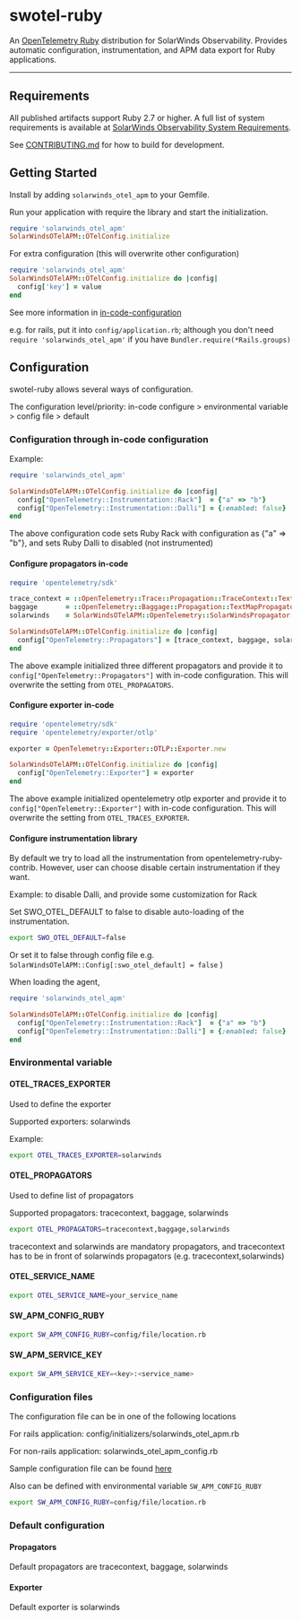 # swotel-ruby
An [OpenTelemetry Ruby](https://opentelemetry.io/docs/instrumentation/ruby/) distribution for SolarWinds Observability. Provides automatic configuration, instrumentation, and APM data export for Ruby applications.

----
## Requirements
All published artifacts support Ruby 2.7 or higher. A full list of system requirements is available at [SolarWinds Observability System Requirements](https://documentation.solarwinds.com/en/success_center/observability/content/configure/services/ruby/install.htm).

See [CONTRIBUTING.md](https://github.com/solarwindscloud/swotel-ruby/blob/main/CONTRIBUTING.md) for how to build for development.

## Getting Started

Install by adding `solarwinds_otel_apm` to your Gemfile.

Run your application with require the library and start the initialization.

```ruby
require 'solarwinds_otel_apm'
SolarWindsOTelAPM::OTelConfig.initialize
```

For extra configuration (this will overwrite other configuration)
```ruby
require 'solarwinds_otel_apm'
SolarWindsOTelAPM::OTelConfig.initialize do |config|
  config['key'] = value
end
```

See more information in [in-code-configuration](#configuration-through-in-code-configuration)

e.g. for rails, put it into `config/application.rb`; although you don't need `require 'solarwinds_otel_apm'` if you have `Bundler.require(*Rails.groups)`

## Configuration

swotel-ruby allows several ways of configuration.

The configuration level/priority: in-code configure > environmental variable > config file > default


### Configuration through in-code configuration

Example:

```ruby
require 'solarwinds_otel_apm'

SolarWindsOTelAPM::OTelConfig.initialize do |config|
  config["OpenTelemetry::Instrumentation::Rack"]  = {"a" => "b"}
  config["OpenTelemetry::Instrumentation::Dalli"] = {:enabled: false}
end
```

The above configuration code sets Ruby Rack with configuration as {"a" => "b"}, and sets Ruby Dalli to disabled (not instrumented)

#### Configure propagators in-code
```ruby
require 'opentelemetry/sdk'

trace_context = ::OpenTelemetry::Trace::Propagation::TraceContext::TextMapPropagator.new
baggage       = ::OpenTelemetry::Baggage::Propagation::TextMapPropagator.new,
solarwinds    = SolarWindsOTelAPM::OpenTelemetry::SolarWindsPropagator::TextMapPropagator.new

SolarWindsOTelAPM::OTelConfig.initialize do |config|
  config["OpenTelemetry::Propagators"] = [trace_context, baggage, solarwinds]
end
```

The above example initialized three different propagators and provide it to `config["OpenTelemetry::Propagators"]` with in-code configuration. This will overwrite the setting from `OTEL_PROPAGATORS`.

#### Configure exporter in-code

```ruby
require 'opentelemetry/sdk'
require 'opentelemetry/exporter/otlp'

exporter = OpenTelemetry::Exporter::OTLP::Exporter.new

SolarWindsOTelAPM::OTelConfig.initialize do |config|
  config["OpenTelemetry::Exporter"] = exporter
end
```

The above example initialized opentelemetry otlp exporter and provide it to `config["OpenTelemetry::Exporter"]` with in-code configuration. This will overwrite the setting from `OTEL_TRACES_EXPORTER`.

#### Configure instrumentation library

By default we try to load all the instrumentation from opentelemetry-ruby-contrib.
However, user can choose disable certain instrumentation if they want.

Example: to disable Dalli, and provide some customization for Rack

Set SWO_OTEL_DEFAULT to false to disable auto-loading of the instrumentation.
```bash
export SWO_OTEL_DEFAULT=false
```

Or set it to false through config file e.g. `SolarWindsOTelAPM::Config[:swo_otel_default] = false` )

When loading the agent,
```ruby
require 'solarwinds_otel_apm'

SolarWindsOTelAPM::OTelConfig.initialize do |config|
  config["OpenTelemetry::Instrumentation::Rack"]  = {"a" => "b"}
  config["OpenTelemetry::Instrumentation::Dalli"] = {:enabled: false}
end
```


### Environmental variable

#### OTEL_TRACES_EXPORTER

Used to define the exporter

Supported exporters: solarwinds

Example:
```bash
export OTEL_TRACES_EXPORTER=solarwinds
```

#### OTEL_PROPAGATORS

Used to define list of propagators

Supported propagators: tracecontext, baggage, solarwinds

```bash
export OTEL_PROPAGATORS=tracecontext,baggage,solarwinds
```

tracecontext and solarwinds are mandatory propagators, and tracecontext has to be in front of solarwinds propagators (e.g. tracecontext,solarwinds)

#### OTEL_SERVICE_NAME

```bash
export OTEL_SERVICE_NAME=your_service_name
```

#### SW_APM_CONFIG_RUBY

```bash
export SW_APM_CONFIG_RUBY=config/file/location.rb
```

#### SW_APM_SERVICE_KEY

```bash
export SW_APM_SERVICE_KEY=<key>:<service_name>
```

### Configuration files

The configuration file can be in one of the following locations

For rails application: config/initializers/solarwinds_otel_apm.rb

For non-rails application: solarwinds_otel_apm_config.rb

Sample configuration file can be found [here](https://github.com/solarwindscloud/swotel-ruby/blob/main/lib/rails/generators/solarwinds_otel_apm/templates/solarwinds_otel_apm_initializer.rb)


Also can be defined with environmental variable `SW_APM_CONFIG_RUBY`

```bash
export SW_APM_CONFIG_RUBY=config/file/location.rb
```

### Default configuration

#### Propagators

Default propagators are tracecontext, baggage, solarwinds

#### Exporter

Default exporter is solarwinds
